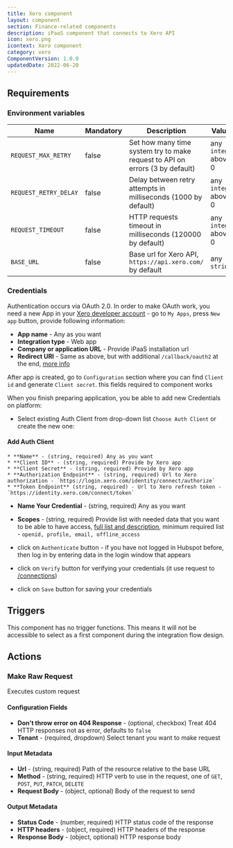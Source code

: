 ```yaml
---
title: Xero component
layout: component
section: Finance-related components
description: iPaaS component that connects to Xero API
icon: xero.png
icontext: Xero component
category: xero
ComponentVersion: 1.0.0
updatedDate: 2022-06-20
---
```


## Requirements

### Environment variables

|Name|Mandatory|Description|Values|
|----|---------|-----------|------|
|`REQUEST_MAX_RETRY`| false | Set how many time system try to make request to API on errors (3 by default) | any `integer` above 0|
|`REQUEST_RETRY_DELAY`| false | Delay between retry attempts in milliseconds (1000 by default) | any `integer` above 0|
|`REQUEST_TIMEOUT`| false | HTTP requests timeout in milliseconds (120000 by default) | any `integer` above 0|
|`BASE_URL`| false | Base url for Xero API, `https://api.xero.com/` by default | any `string` |

### Credentials

Authentication occurs via OAuth 2.0.
In order to make OAuth work, you need a new App in your [Xero developer account](https://developer.xero.com/) - go to `My Apps`, press `New app` button, provide following information:
* **App name** - Any as you want
* **Integration type** - Web app
* **Company or application URL** - Provide iPaaS installation url
* **Redirect URI** - Same as above, but with additional `/callback/oauth2` at the end, [more info](/guides/oauth-callback-redirect-url)

After app is created, go to `Configuration` section where you can find `Client id` and generate `Client secret`. this fields required to component works

When you finish preparing application, you be able to add new Credentials on platform:
* Select existing Auth Client from drop-down list `Choose Auth Client` or create the new one:

#### Add Auth Client
    * **Name** - (string, required) Any as you want
    * **Client ID** - (string, required) Provide by Xero app
    * **Client Secret** - (string, required) Provide by Xero app
    * **Authorization Endpoint** - (string, required) Url to Xero authorization - `https://login.xero.com/identity/connect/authorize`
    * **Token Endpoint** (string, required) - Url to Xero refresh token - `https://identity.xero.com/connect/token`
* **Name Your Credential** - (string, required) Any as you want
* **Scopes** - (string, required) Provide list with needed data that you want to be able to have access, [full list and description](https://developer.xero.com/documentation/guides/oauth2/scopes), minimum required list - `openid, profile, email, offline_access`

* click on ``Authenticate`` button - if you have not logged in Hubspot before, then log in by entering data in the login window that appears
* click on ``Verify`` button for verifying your credentials (it use request to [/connections](https://developer.xero.com/documentation/guides/oauth2/auth-flow/#5-check-the-tenants-youre-authorized-to-access))
* click on ``Save`` button for saving your credentials

## Triggers

This component has no trigger functions. This means it will not be accessible to
select as a first component during the integration flow design.

## Actions

### Make Raw Request

Executes custom request

#### Configuration Fields

* **Don't throw error on 404 Response** - (optional, checkbox) Treat 404 HTTP responses not as error, defaults to `false`
* **Tenant** - (required, dropdown) Select tenant you want to make request

#### Input Metadata

* **Url** - (string, required) Path of the resource relative to the base URL
* **Method** - (string, required) HTTP verb to use in the request, one of `GET`, `POST`, `PUT`, `PATCH`, `DELETE`
* **Request Body** - (object, optional) Body of the request to send

#### Output Metadata

* **Status Code** - (number, required) HTTP status code of the response
* **HTTP headers** - (object, required) HTTP headers of the response
* **Response Body** - (object, optional) HTTP response body
